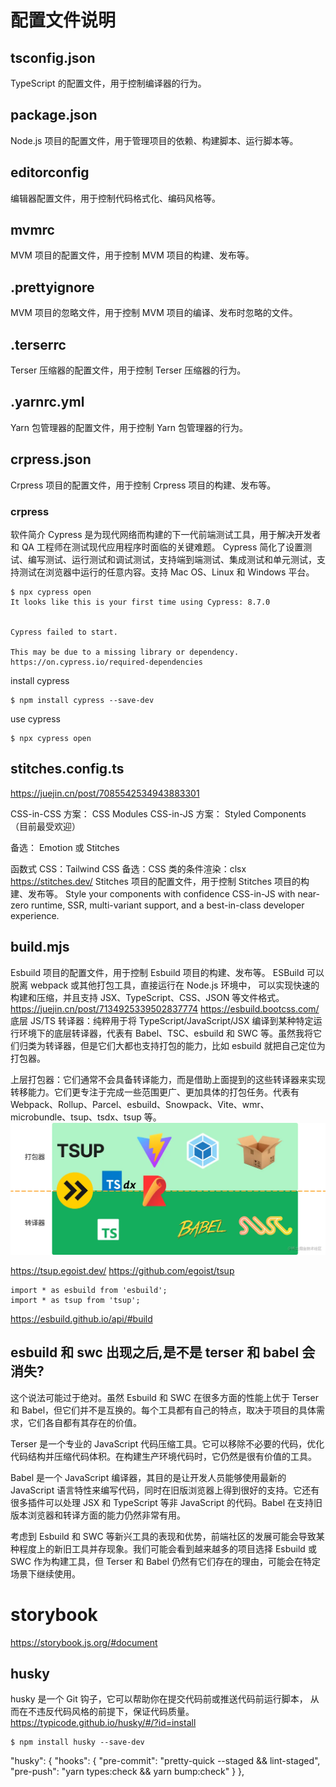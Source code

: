 # 配置文件说明

## tsconfig.json

TypeScript 的配置文件，用于控制编译器的行为。

## package.json

Node.js 项目的配置文件，用于管理项目的依赖、构建脚本、运行脚本等。

## editorconfig

编辑器配置文件，用于控制代码格式化、编码风格等。

## mvmrc

MVM 项目的配置文件，用于控制 MVM 项目的构建、发布等。

## .prettyignore

MVM 项目的忽略文件，用于控制 MVM 项目的编译、发布时忽略的文件。

## .terserrc

Terser 压缩器的配置文件，用于控制 Terser 压缩器的行为。

## .yarnrc.yml

Yarn 包管理器的配置文件，用于控制 Yarn 包管理器的行为。

## crpress.json

Crpress 项目的配置文件，用于控制 Crpress 项目的构建、发布等。

### crpress

软件简介
Cypress 是为现代网络而构建的下一代前端测试工具，用于解决开发者和 QA 工程师在测试现代应用程序时面临的关键难题。
Cypress 简化了设置测试、编写测试、运行测试和调试测试，支持端到端测试、集成测试和单元测试，支持测试在浏览器中运行的任意内容。支持 Mac OS、Linux 和 Windows 平台。

```agsl
$ npx cypress open
It looks like this is your first time using Cypress: 8.7.0


Cypress failed to start.

This may be due to a missing library or dependency. https://on.cypress.io/required-dependencies

```

install cypress

```agsl
$ npm install cypress --save-dev
```

use cypress

```agsl
$ npx cypress open
```

## stitches.config.ts

https://juejin.cn/post/7085542534943883301

CSS-in-CSS 方案： CSS Modules
CSS-in-JS 方案： Styled Components （目前最受欢迎）

备选： Emotion 或 Stitches

函数式 CSS：Tailwind CSS
备选：CSS 类的条件渲染：clsx
https://stitches.dev/
Stitches 项目的配置文件，用于控制 Stitches 项目的构建、发布等。
Style your components with confidence
CSS-in-JS with near-zero runtime, SSR, multi-variant support, and a best-in-class developer experience.

## build.mjs

Esbuild 项目的配置文件，用于控制 Esbuild 项目的构建、发布等。
ESBuild 可以脱离 webpack 或其他打包工具，直接运行在 Node.js 环境中，
可以实现快速的构建和压缩，并且支持 JSX、TypeScript、CSS、JSON 等文件格式。
https://juejin.cn/post/7134925339502837774
https://esbuild.bootcss.com/
底层 JS/TS 转译器：纯粹用于将 TypeScript/JavaScript/JSX 编译到某种特定运行环境下的底层转译器，代表有 Babel、TSC、esbuild 和 SWC 等。虽然我将它们归类为转译器，但是它们大都也支持打包的能力，比如 esbuild 就把自己定位为打包器。

上层打包器：它们通常不会具备转译能力，而是借助上面提到的这些转译器来实现转移能力。它们更专注于完成一些范围更广、更加具体的打包任务。代表有 Webpack、Rollup、Parcel、esbuild、Snowpack、Vite、wmr、microbundle、tsup、tsdx、tsup 等。
![package.png](package.png)

https://tsup.egoist.dev/
https://github.com/egoist/tsup

```agsl
import * as esbuild from 'esbuild';
import * as tsup from 'tsup';
```

https://esbuild.github.io/api/#build

## esbuild 和 swc 出现之后,是不是 terser 和 babel 会消失?

这个说法可能过于绝对。虽然 Esbuild 和 SWC 在很多方面的性能上优于 Terser 和 Babel，但它们并不是互换的。每个工具都有自己的特点，取决于项目的具体需求，它们各自都有其存在的价值。

Terser 是一个专业的 JavaScript 代码压缩工具。它可以移除不必要的代码，优化代码结构并压缩代码体积。在构建生产环境代码时，它仍然是很有价值的工具。

Babel 是一个 JavaScript 编译器，其目的是让开发人员能够使用最新的 JavaScript 语言特性来编写代码，同时在旧版浏览器上得到很好的支持。它还有很多插件可以处理 JSX 和 TypeScript 等非 JavaScript 的代码。Babel 在支持旧版本浏览器和转译方面的能力仍然非常有用。

考虑到 Esbuild 和 SWC 等新兴工具的表现和优势，前端社区的发展可能会导致某种程度上的新旧工具并存现象。我们可能会看到越来越多的项目选择 Esbuild 或 SWC 作为构建工具，但 Terser 和 Babel 仍然有它们存在的理由，可能会在特定场景下继续使用。

# storybook

https://storybook.js.org/#document

## husky
husky 是一个 Git 钩子，它可以帮助你在提交代码前或推送代码前运行脚本，
从而在不违反代码风格的前提下，保证代码质量。
https://typicode.github.io/husky/#/?id=install
```agsl
$ npm install husky --save-dev
```
"husky": {
    "hooks": {
      "pre-commit": "pretty-quick --staged && lint-staged",
      "pre-push": "yarn types:check && yarn bump:check"
    }
  },
```
